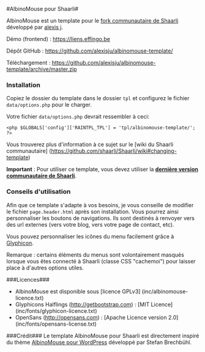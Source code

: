 #AlbinoMouse pour Shaarli#

AlbinoMouse est un template pour le [fork communautaire de Shaarli](https://github.com/shaarli/Shaarli) développé par [alexis j](https://liens.effingo.be).

Démo (frontend) : https://liens.effingo.be

Dépôt GitHub : https://github.com/alexisju/albinomouse-template/

Téléchargement : https://github.com/alexisju/albinomouse-template/archive/master.zip


### Installation ###

Copiez le dossier du template dans le dossier `tpl` et configurez le fichier `data/options.php` pour le charger.

Votre fichier `data/options.php` devrait ressembler à ceci:

```
<php $GLOBALS['config']['RAINTPL_TPL'] = 'tpl/albinomouse-template/'; ?>
```

Vous trouverez plus d'information à ce sujet sur le [wiki du Shaarli communautaire] (https://github.com/shaarli/Shaarli/wiki#changing-template)

**Important** : Pour utiliser ce template, vous devez utiliser la **[dernière version communautaire de Shaarli](https://github.com/shaarli/Shaarli)**.

### Conseils d'utilisation ###

Afin que ce template s'adapte à vos besoins, je vous conseille de modifier le fichier `page.header.html` après son installation. Vous pourrez ainsi personnaliser les boutons de navigations. Ils sont destinés à renvoyer vers des url externes (vers votre blog, vers votre page de contact, etc). 

Vous pouvez personnaliser les icônes du menu facilement grâce à [Glyphicon](http://getbootstrap.com/components/#glyphicons).

Remarque : certains éléments du menus sont volontairement masqués lorsque vous êtes connecté à Shaarli (classe CSS "cachemoi") pour laisser place à d'autres options utiles. 

###Licences###
  - AlbinoMouse est disponible sous [licence GPLv3] (inc/albinomouse-licence.txt)
  - Glyphicons Halflings (http://getbootstrap.com) : [MIT Licence] (inc/fonts/glyphicon-licence.txt)
  - OpenSans (http://opensans.com) : [Apache Licence version 2.0] (inc/fonts/opensans-license.txt)

###Crédit###
Le template AlbinoMouse pour Shaarli est directement inspiré du thème [AlbinoMouse pour WordPress](http://www.pixelstrol.ch/en/wp-themes/albinomouse/) développé par Stefan Brechbühl.
